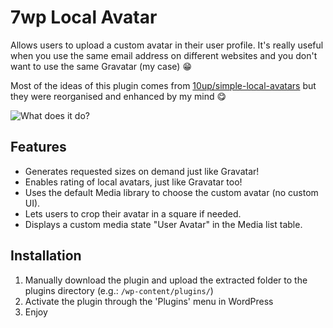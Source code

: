 # 7wp Local Avatar

Allows users to upload a custom avatar in their user profile. It's really useful when you use the same email address
on different websites and you don't want to use the same Gravatar (my case) :grin:

Most of the ideas of this plugin comes from [10up/simple-local-avatars](https://github.com/10up/simple-local-avatars)
but they were reorganised and enhanced by my mind :yum:

![What does it do?](http://7studio.fr/github/7wp-user-avatar/screenshot-1.jpg)

## Features

- Generates requested sizes on demand just like Gravatar!
- Enables rating of local avatars, just like Gravatar too!
- Uses the default Media library to choose the custom avatar (no custom UI).
- Lets users to crop their avatar in a square if needed.
- Displays a custom media state "User Avatar" in the Media list table.

## Installation

1. Manually download the plugin and upload the extracted folder to the plugins directory (e.g.: `/wp-content/plugins/`)
2. Activate the plugin through the 'Plugins' menu in WordPress
3. Enjoy